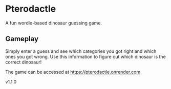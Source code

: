 # Pterodactle
A fun wordle-based dinosaur guessing game.

## Gameplay
Simply enter a guess and see which categories you got right and which ones you got wrong. Use this information to figure out which dinosaur is the correct dinosaur!

The game can be accessed at https://pterodactle.onrender.com

v1.1.0
